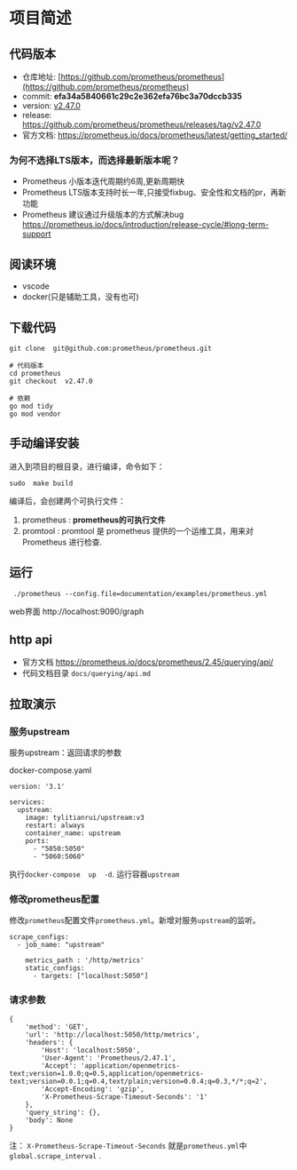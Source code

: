 # 项目简述
## 代码版本
- 仓库地址: [https://github.com/prometheus/prometheus](https://github.com/prometheus/prometheus)
- commit: **efa34a5840661c29c2e362efa76bc3a70dccb335**
- version: [v2.47.0](https://github.com/prometheus/prometheus/commits/v2.47.0)
- release: https://github.com/prometheus/prometheus/releases/tag/v2.47.0
- 官方文档: https://prometheus.io/docs/prometheus/latest/getting_started/  

### 为何不选择LTS版本，而选择最新版本呢？
- Prometheus 小版本迭代周期约6周,更新周期快
- Prometheus LTS版本支持时长一年,只接受fixbug、安全性和文档的pr，再新功能
- Prometheus 建议通过升级版本的方式解决bug  https://prometheus.io/docs/introduction/release-cycle/#long-term-support

## 阅读环境
- vscode 
- docker(只是辅助工具，没有也可)


##  下载代码
```
git clone  git@github.com:prometheus/prometheus.git

# 代码版本
cd prometheus
git checkout  v2.47.0

# 依赖
go mod tidy
go mod vendor

```

## 手动编译安装
进入到项目的根目录，进行编译，命令如下：  
```
sudo  make build 
```
 
编译后，会创建两个可执行文件：   
 1. prometheus :  **prometheus的可执行文件**
 2. promtool  :   promtool 是 prometheus 提供的一个运维工具，用来对 Prometheus 进行检查.  


## 运行

```
 ./prometheus --config.file=documentation/examples/prometheus.yml
```

web界面    http://localhost:9090/graph

## http api
- 官方文档   https://prometheus.io/docs/prometheus/2.45/querying/api/
- 代码文档目录  `docs/querying/api.md`



## 拉取演示

### 服务upstream

服务upstream：返回请求的参数

docker-compose.yaml  
```
version: '3.1'

services:
  upstream:
    image: tylitianrui/upstream:v3
    restart: always
    container_name: upstream
    ports:
      - "5050:5050"
      - "5060:5060"
```

执行` docker-compose  up  -d `. 运行容器`upstream`

###  修改prometheus配置  

修改`prometheus`配置文件`prometheus.yml`。新增对服务`upstream`的监听。

```
scrape_configs:
  - job_name: "upstream"

    metrics_path : '/http/metrics'
    static_configs:
      - targets: ["localhost:5050"]

```

### 请求参数

```
{
	'method': 'GET',
	'url': 'http://localhost:5050/http/metrics',
	'headers': {
		'Host': 'localhost:5050',
		'User-Agent': 'Prometheus/2.47.1',
		'Accept': 'application/openmetrics-text;version=1.0.0;q=0.5,application/openmetrics-text;version=0.0.1;q=0.4,text/plain;version=0.0.4;q=0.3,*/*;q=2',
		'Accept-Encoding': 'gzip',
		'X-Prometheus-Scrape-Timeout-Seconds': '1'
	},
	'query_string': {},
	'body': None
}
```
注： `X-Prometheus-Scrape-Timeout-Seconds` 就是`prometheus.yml`中 `global.scrape_interval` .
